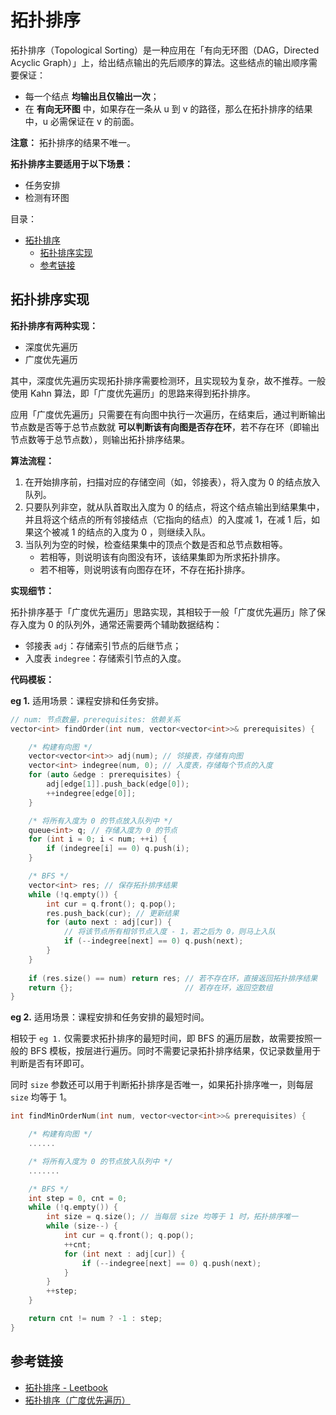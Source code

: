 # 拓扑排序

拓扑排序（Topological Sorting）是一种应用在「有向无环图（DAG，Directed Acyclic Graph）」上，给出结点输出的先后顺序的算法。这些结点的输出顺序需要保证：

* 每一个结点 **均输出且仅输出一次**；
* 在 **有向无环图** 中，如果存在一条从 u 到 v 的路径，那么在拓扑排序的结果中，u 必需保证在 v 的前面。

**注意：** 拓扑排序的结果不唯一。

**拓扑排序主要适用于以下场景：**

* 任务安排
* 检测有环图

目录：

- [拓扑排序](#拓扑排序)
  - [拓扑排序实现](#拓扑排序实现)
  - [参考链接](#参考链接)

## 拓扑排序实现

**拓扑排序有两种实现：**

* 深度优先遍历
* 广度优先遍历

其中，深度优先遍历实现拓扑排序需要检测环，且实现较为复杂，故不推荐。一般使用 Kahn 算法，即「广度优先遍历」的思路来得到拓扑排序。

应用「广度优先遍历」只需要在有向图中执行一次遍历，在结束后，通过判断输出节点数是否等于总节点数就 **可以判断该有向图是否存在环**，若不存在环（即输出节点数等于总节点数），则输出拓扑排序结果。

**算法流程：**

1. 在开始排序前，扫描对应的存储空间（如，邻接表），将入度为 0 的结点放入队列。
2. 只要队列非空，就从队首取出入度为 0 的结点，将这个结点输出到结果集中，并且将这个结点的所有邻接结点（它指向的结点）的入度减 1，在减 1 后，如果这个被减 1 的结点的入度为 0 ，则继续入队。
3. 当队列为空的时候，检查结果集中的顶点个数是否和总节点数相等。
   * 若相等，则说明该有向图没有环，该结果集即为所求拓扑排序。
   * 若不相等，则说明该有向图存在环，不存在拓扑排序。

**实现细节：**

拓扑排序基于「广度优先遍历」思路实现，其相较于一般「广度优先遍历」除了保存入度为 0 的队列外，通常还需要两个辅助数据结构：

* 邻接表 `adj`：存储索引节点的后继节点；
* 入度表 `indegree`：存储索引节点的入度。

**代码模板：**

**eg 1.** 适用场景：课程安排和任务安排。

```C++
// num: 节点数量，prerequisites: 依赖关系
vector<int> findOrder(int num, vector<vector<int>>& prerequisites) {

    /* 构建有向图 */
    vector<vector<int>> adj(num); // 邻接表，存储有向图
    vector<int> indegree(num, 0); // 入度表，存储每个节点的入度
    for (auto &edge : prerequisites) {
        adj[edge[1]].push_back(edge[0]);
        ++indegree[edge[0]];
    }

    /* 将所有入度为 0 的节点放入队列中 */
    queue<int> q; // 存储入度为 0 的节点
    for (int i = 0; i < num; ++i) {
        if (indegree[i] == 0) q.push(i);
    }

    /* BFS */
    vector<int> res; // 保存拓扑排序结果
    while (!q.empty()) {
        int cur = q.front(); q.pop();
        res.push_back(cur); // 更新结果
        for (auto next : adj[cur]) {
            // 将该节点所有相邻节点入度 - 1，若之后为 0，则马上入队
            if (--indegree[next] == 0) q.push(next);
        }
    }
    
    if (res.size() == num) return res; // 若不存在环，直接返回拓扑排序结果
    return {};                         // 若存在环，返回空数组
}
```

**eg 2.** 适用场景：课程安排和任务安排的最短时间。

相较于 `eg 1.` 仅需要求拓扑排序的最短时间，即 BFS 的遍历层数，故需要按照一般的 BFS 模板，按层进行遍历。同时不需要记录拓扑排序结果，仅记录数量用于判断是否有环即可。

同时 `size` 参数还可以用于判断拓扑排序是否唯一，如果拓扑排序唯一，则每层 `size` 均等于 1。

```C++
int findMinOrderNum(int num, vector<vector<int>>& prerequisites) {

    /* 构建有向图 */
    ......

    /* 将所有入度为 0 的节点放入队列中 */
    .......

    /* BFS */
    int step = 0, cnt = 0;
    while (!q.empty()) {
        int size = q.size(); // 当每层 size 均等于 1 时，拓扑排序唯一
        while (size--) {
            int cur = q.front(); q.pop();
            ++cnt;
            for (int next : adj[cur]) {
                if (--indegree[next] == 0) q.push(next);
            }
        }
        ++step;
    }

    return cnt != num ? -1 : step;
}
```

## 参考链接

* [拓扑排序 - Leetbook](https://leetcode-cn.com/leetbook/read/bfs/ekxx87/)
* [拓扑排序（广度优先遍历）](https://leetcode-cn.com/problems/course-schedule-ii/solution/tuo-bu-pai-xu-shen-du-you-xian-bian-li-python-dai-/)
